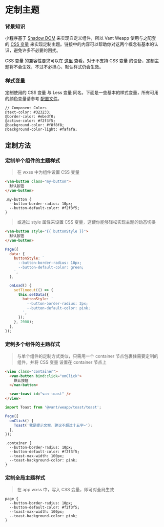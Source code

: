 # 定制主题

### 背景知识

小程序基于 [Shadow DOM](https://developers.google.com/web/fundamentals/web-components/shadowdom?hl=zh-cn) 来实现自定义组件，所以 Vant Weapp 使用与之配套的 [CSS 变量](https://developer.mozilla.org/zh-CN/docs/Web/CSS/Using_CSS_custom_properties) 来实现定制主题。链接中的内容可以帮助你对这两个概念有基本的认识，避免许多不必要的困扰。

CSS 变量 的兼容性要求可以在 [这里](https://caniuse.com/#feat=css-variables) 查看。对于不支持 CSS 变量 的设备，定制主题将不会生效，不过不必担心，默认样式仍会生效。

### 样式变量

定制使用的 CSS 变量 与 Less 变量 同名，下面是一些基本的样式变量，所有可用的颜色变量请参考 [配置文件](https://github.com/youzan/vant-weapp/blob/dev/packages/common/style/var.less)。

```less
// Component Colors
@text-color: #323233;
@border-color: #ebedf0;
@active-color: #f2f3f5;
@background-color: #f8f8f8;
@background-color-light: #fafafa;
```

## 定制方法

### 定制单个组件的主题样式

> 在 wxss 中为组件设置 CSS 变量

```html
<van-button class="my-button">
  默认按钮
</van-button>
```

```less
.my-button {
  --button-border-radius: 10px;
  --button-default-color: #f2f3f5;
}
```

> 或通过 style 属性来设置 CSS 变量，这使你能够轻松实现主题的动态切换

```html
<van-button style="{{ buttonStyle }}">
  默认按钮
</van-button>
```

```js
Page({
  data: {
    buttonStyle: `
      --button-border-radius: 10px;
      --button-default-color: green;
    `,
  },

  onLoad() {
    setTimeout(() => {
      this.setData({
        buttonStyle: `
          --button-border-radius: 2px;
          --button-default-color: pink;
        `,
      });
    }, 2000);
  },
});
```

### 定制多个组件的主题样式

> 与单个组件的定制方式类似，只需用一个 container 节点包裹住需要定制的组件，并将 CSS 变量 设置在 container 节点上

```html
<view class="container">
  <van-button bind:click="onClick">
    默认按钮
  </van-button>

  <van-toast id="van-toast" />
</view>
```

```js
import Toast from '@vant/weapp/toast/toast';

Page({
  onClick() {
    Toast('我是提示文案，建议不超过十五字~');
  },
});
```

```less
.container {
  --button-border-radius: 10px;
  --button-default-color: #f2f3f5;
  --toast-max-width: 100px;
  --toast-background-color: pink;
}
```

### 定制全局主题样式

> 在 app.wxss 中，写入 CSS 变量，即可对全局生效

```less
page {
  --button-border-radius: 10px;
  --button-default-color: #f2f3f5;
  --toast-max-width: 100px;
  --toast-background-color: pink;
}
```
